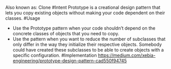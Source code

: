 Also known as: Clone
#Intent
Prototype is a creational design pattern that lets you copy existing objects without making your code dependent on their classes.
#Usage
-  Use the Prototype pattern when your code shouldn’t depend on the concrete classes of objects that you need to copy.
-  Use the pattern when you want to reduce the number of subclasses that only differ in the way they initialize their respective objects. Somebody could have created these subclasses to be able to create objects with a specific configuration.
#Implementation
https://medium.com/xebia-engineering/prototype-design-pattern-cad550f94745
